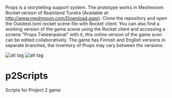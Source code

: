 

Props is a storytelling support system. The prototype works in Meshmoom Rocket version of Realxtend Tundra (Available at: http://www.meshmoon.com/Download.aspx). Clone the repository and open the Oulutest.txml rocket scene file with Rocket client. You can also find a working version of the game scene using the Rocket client and accessing a scnene "Props Tieteenpaivat" with it, this online version of the game scen can be edited collaboratively.
The game has Finnish and English versions in separate branches, the inventory of Props may vary between the versions.

![alt tag](https://github.com/Plij/Oulutest/edit/master/image1.tif)
![alt tag](https://github.com/Plij/Oulutest/edit/master/image2.png)


p2Scripts
=========
Scripts for Project 2 game 
